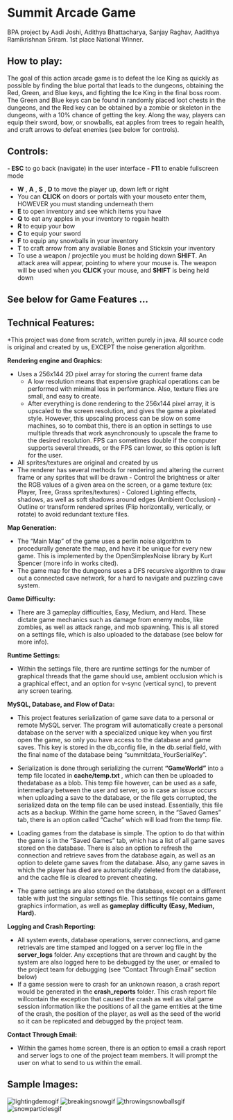 # Summit Arcade Game

BPA project by Aadi Joshi, Adithya Bhattacharya, Sanjay Raghav, Aadithya Ramikrishnan Sriram. 1st place National Winner. 

## How to play:

The goal of this action arcade game is to defeat the Ice King as quickly as possible by finding the
blue portal that leads to the dungeons, obtaining the Red, Green, and Blue keys, and fighting the Ice King
in the final boss room. The Green and Blue keys can be found in randomly placed loot chests in the
dungeons, and the Red key can be obtained by a zombie or skeleton in the dungeons, with a 10% chance
of getting the key. Along the way, players can equip their sword, bow, or snowballs, eat apples from trees
to regain health, and craft arrows to defeat enemies (see below for controls).

## Controls:

**- ESC** to go back (navigate) in the user interface
**- F11** to enable fullscreen mode
- **W** , **A** , **S** , **D** to move the player up, down left or right
- You can **CLICK** on doors or portals with your mouseto enter them, HOWEVER you must
    standing underneath them
- **E** to open inventory and see which items you have
- **Q** to eat any apples in your inventory to regain health
- **R** to equip your bow
- **C** to equip your sword
- **F** to equip any snowballs in your inventory
- **T** to craft arrow from any available Bones and Sticksin your inventory
- To use a weapon / projectile you must be holding down **SHIFT**. An attack area will appear,
    pointing to where your mouse is. The weapon will be used when you **CLICK** your mouse, and
    **SHIFT** is being held down

## See below for Game Features ...


## Technical Features:

*This project was done from scratch, written purely in java. All source code is original and created by us,
EXCEPT the noise generation algorithm.

**Rendering engine and Graphics:**

- Uses a 256x144 2D pixel array for storing the current frame data
    - A low resolution means that expensive graphical operations can be performed with
       minimal loss in performance. Also, texture files are small, and easy to create.
    - After everything is done rendering to the 256x144 pixel array, it is upscaled to the screen
       resolution, and gives the game a pixelated style. However, this upscaling process can be
       slow on some machines, so to combat this, there is an option in settings to use multiple
       threads that work asynchronously to upscale the frame to the desired resolution. FPS can
       sometimes double if the computer supports several threads, or the FPS can lower, so this
       option is left for the user.
- All sprites/textures are original and created by us
- The renderer has several methods for rendering and altering the current frame or any sprites that
    will be drawn
       - Control the brightness or alter the RGB values of a given area on the screen, or a game
          texture (ex: Player, Tree, Grass sprites/textures)
       - Colored Lighting effects, shadows, as well as soft shadows around edges (Ambient
          Occlusion)
       - Outline or transform rendered sprites (Flip horizontally, vertically, or rotate) to avoid
          redundant texture files.

**Map Generation:**

- The “Main Map” of the game uses a perlin noise algorithm to procedurally generate the map, and
    have it be unique for every new game. This is implemented by the OpenSimplexNoise library by
    Kurt Spencer (more info in works cited).
- The game map for the dungeons uses a DFS recursive algorithm to draw out a connected cave
    network, for a hard to navigate and puzzling cave system.

**Game Difficulty:**

- There are 3 gameplay difficulties, Easy, Medium, and Hard. These dictate game mechanics such
    as damage from enemy mobs, like zombies, as well as attack range, and mob spawning. This is all
    stored on a settings file, which is also uploaded to the database (see below for more info).

**Runtime Settings:**

- Within the settings file, there are runtime settings for the number of graphical threads that the
    game should use, ambient occlusion which is a graphical effect, and an option for v-sync (vertical
    sync), to prevent any screen tearing.

**MySQL, Database, and Flow of Data:**

- This project features serialization of game save data to a personal or remote MySQL server. The
    program will automatically create a personal database on the server with a specialized unique key 
when you first open the game, so only you have access to the database and game saves. This key
is stored in the db_config file, in the db.serial field, with the final name of the database being
“summitdata_YourSerialKey”.

- Serialization is done through serializing the current **“GameWorld”** into a temp file located in
    **cache/temp.txt** , which can then be uploaded to thedatabase as a blob. This temp file however,
    can be used as a safe, intermediary between the user and server, so in case an issue occurs when
    uploading a save to the database, or the file gets corrupted, the serialized data on the temp file can
    be used instead. Essentially, this file acts as a backup. Within the game home screen, in the
    “Saved Games” tab, there is an option called “Cache” which will load from the temp file.
- Loading games from the database is simple. The option to do that within the game is in the
    “Saved Games” tab, which has a list of all game saves stored on the database. There is also an
    option to refresh the connection and retrieve saves from the database again, as well as an option
    to delete game saves from the database. Also, any game saves in which the player has died are
    automatically deleted from the database, and the cache file is cleared to prevent cheating.
- The game settings are also stored on the database, except on a different table with just the
    singular settings file. This settings file contains game graphics information, as well as **gameplay**
    **difficulty (Easy, Medium, Hard).**

**Logging and Crash Reporting:**

- All system events, database operations, server connections, and game retrievals are time stamped
    and logged on a server log file in the **server_logs** folder. Any exceptions that are thrown and
    caught by the system are also logged here to be debugged by the user, or emailed to the project
    team for debugging (see “Contact Through Email” section below)
- If a game session were to crash for an unknown reason, a crash report would be generated in the
    **crash_reports** folder. This crash report file willcontain the exception that caused the crash as
    well as vital game session information like the positions of all the game entities at the time of the
    crash, the position of the player, as well as the seed of the world so it can be replicated and
    debugged by the project team.

**Contact Through Email:**

- Within the games home screen, there is an option to email a crash report and server logs to one of
    the project team members. It will prompt the user on what to send to us within the email.


## Sample Images:
![lightingdemogif](https://user-images.githubusercontent.com/98367091/230689933-10cd619e-1009-4d09-b025-820915eb78ca.gif)
![breakingsnowgif](https://user-images.githubusercontent.com/98367091/230689978-c1194839-8b90-46de-8578-462aa37bc68f.gif)
![throwingsnowballsgif](https://user-images.githubusercontent.com/98367091/230690004-cd680c53-726f-4111-8828-ac91b8a5800d.gif)
![snowparticlesgif](https://user-images.githubusercontent.com/98367091/230690016-8b1d222b-1dfd-4d2f-96af-38afb6b940f4.gif)

